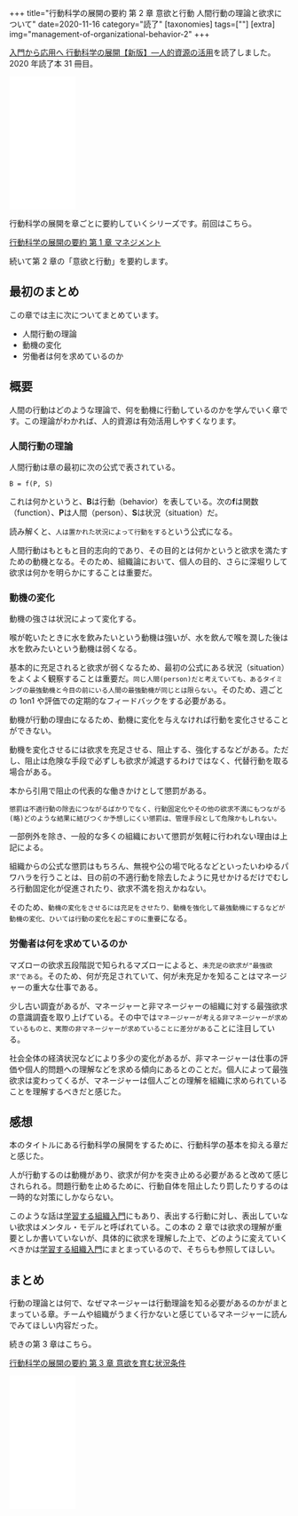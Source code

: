 +++
title="行動科学の展開の要約 第 2 章 意欲と行動 人間行動の理論と欲求について"
date=2020-11-16
category="読了"
[taxonomies]
tags=[""]
[extra]
img="management-of-organizational-behavior-2"
+++

[入門から応用へ 行動科学の展開【新版】―人的資源の活用](https://amzn.to/3kgdcxH)を読了しました。2020 年読了本 31 冊目。

<iframe style="width:120px;height:240px;" marginwidth="0" marginheight="0" scrolling="no" frameborder="0" src="//rcm-fe.amazon-adsystem.com/e/cm?lt1=_blank&bc1=000000&IS2=1&bg1=FFFFFF&fc1=000000&lc1=0000FF&t=birdmangai-22&language=ja_JP&o=9&p=8&l=as4&m=amazon&f=ifr&ref=as_ss_li_til&asins=4820116843&linkId=9cfa3a02d9a207096d2e50aa06a2ba80"></iframe>

行動科学の展開を章ごとに要約していくシリーズです。前回はこちら。

[行動科学の展開の要約 第 1 章 マネジメント](https://books-io.info/management-of-organizational-behavior-1/)

続いて第 2 章の「意欲と行動」を要約します。

## 最初のまとめ

この章では主に次についてまとめています。

* 人間行動の理論
* 動機の変化
* 労働者は何を求めているのか

## 概要

人間の行動はどのような理論で、何を動機に行動しているのかを学んでいく章です。この理論がわかれば、人的資源は有効活用しやすくなります。

### 人間行動の理論

人間行動は章の最初に次の公式で表されている。

```
B = f(P, S)
```

これは何かというと、**B**は行動（behavior）を表している。次の**f**は関数（function）、**P**は人間（person）、**S**は状況（situation）だ。

読み解くと、`人は置かれた状況によって行動をする`という公式になる。

人間行動はもともと目的志向的であり、その目的とは何かというと欲求を満たすための動機となる。そのため、組織論において、個人の目的、さらに深堀りして欲求は何かを明らかにすることは重要だ。

### 動機の変化

動機の強さは状況によって変化する。

喉が乾いたときに水を飲みたいという動機は強いが、水を飲んで喉を潤した後は水を飲みたいという動機は弱くなる。

基本的に充足されると欲求が弱くなるため、最初の公式にある状況（situation）をよくよく観察することは重要だ。`同じ人間(person)だと考えていても、あるタイミングの最強動機と今目の前にいる人間の最強動機が同じとは限らない`。そのため、週ごとの 1on1 や評価での定期的なフィードバックをする必要がある。

動機が行動の理由になるため、動機に変化を与えなければ行動を変化させることができない。

動機を変化させるには欲求を充足させる、阻止する、強化するなどがある。ただし、阻止は危険な手段で必ずしも欲求が減退するわけではなく、代替行動を取る場合がある。

本から引用で阻止の代表的な働きかけとして懲罰がある。

```
懲罰は不適行動の除去につながるばかりでなく、行動固定化やその他の欲求不満にもつながる(略)どのような結果に結びつくか予想しにくい懲罰は、管理手段として危険かもしれない。
```

一部例外を除き、一般的な多くの組織において懲罰が気軽に行われない理由は上記による。

組織からの公式な懲罰はもちろん、無視や公の場で叱るなどといったいわゆるパワハラを行うことは、目の前の不適行動を除去したように見せかけるだけでむしろ行動固定化が促進されたり、欲求不満を抱えかねない。

そのため、`動機の変化をさせるには充足をさせたり、動機を強化して最強動機にするなどが動機の変化、ひいては行動の変化を起こすのに重要`になる。

### 労働者は何を求めているのか

マズローの欲求五段階説で知られるマズローによると、`未充足の欲求が"最強欲求"である`。そのため、何が充足されていて、何が未充足かを知ることはマネージャーの重大な仕事である。

少し古い調査があるが、マネージャーと非マネージャーの組織に対する最強欲求の意識調査を取り上げている。その中では`マネージャーが考える非マネージャーが求めているものと、実際の非マネージャーが求めていることに差分がある`ことに注目している。

社会全体の経済状況などにより多少の変化があるが、非マネージャーは仕事の評価や個人的問題への理解などを求める傾向にあるとのことだ。個人によって最強欲求は変わってくるが、マネージャーは個人ごとの理解を組織に求められていることを理解するべきだと感じた。

## 感想

本のタイトルにある行動科学の展開をするために、行動科学の基本を抑える章だと感じた。

人が行動するのは動機があり、欲求が何かを突き止める必要があると改めて感じされられる。問題行動を止めるために、行動自体を阻止したり罰したりするのは一時的な対策にしかならない。

このような話は[学習する組織入門](https://amzn.to/2UxNOt7)にもあり、表出する行動に対し、表出していない欲求はメンタル・モデルと呼ばれている。この本の 2 章では欲求の理解が重要としか書いていないが、具体的に欲求を理解した上で、どのように変えていくべきかは[学習する組織入門](https://amzn.to/2UxNOt7)にまとまっているので、そちらも参照してほしい。

## まとめ

行動の理論とは何で、なぜマネージャーは行動理論を知る必要があるのかがまとまっている章。チームや組織がうまく行かないと感じているマネージャーに読んでみてほしい内容だった。

続きの第 3 章はこちら。

[行動科学の展開の要約 第 3 章 意欲を育む状況条件](https://books-io.info/management-of-organizational-behavior-3/)

<iframe style="width:120px;height:240px;" marginwidth="0" marginheight="0" scrolling="no" frameborder="0" src="//rcm-fe.amazon-adsystem.com/e/cm?lt1=_blank&bc1=000000&IS2=1&bg1=FFFFFF&fc1=000000&lc1=0000FF&t=birdmangai-22&language=ja_JP&o=9&p=8&l=as4&m=amazon&f=ifr&ref=as_ss_li_til&asins=4820116843&linkId=9cfa3a02d9a207096d2e50aa06a2ba80"></iframe><br>